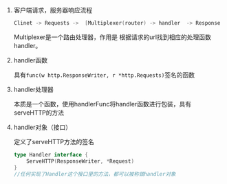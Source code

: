 1. 客户端请求，服务器响应流程

   ```go
   Clinet -> Requests ->  [Multiplexer(router) -> handler  -> Response -> Clinet
   ```

   Multiplexer是一个路由处理器，作用是 根据请求的url找到相应的处理函数handler。

2. handler函数

    具有`func(w http.ResponseWriter, r *http.Requests)`签名的函数

3. handler处理器

   本质是一个函数，使用handlerFunc将handler函数进行包装，具有serveHTTP的方法

4. handler对象（接口）

   定义了serveHTTP方法的签名

   ```go
   type Handler interface {
       ServeHTTP(ResponseWriter, *Request)
   }
   //任何实现了Handler这个接口里的方法，都可以被称做handler对象
   ```

   

